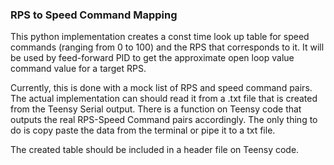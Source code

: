 ### RPS to Speed Command Mapping

This python implementation creates a const time look up table for speed commands (ranging from 0 to 100)  and the RPS that corresponds to it. It will  be used by feed-forward PID to get the approximate open loop value command value for a target RPS.

Currently, this is done with a mock list of RPS and speed command pairs. The actual implementation can should read it from a .txt file that is created from the Teensy Serial output. There is a function on Teensy code that outputs the real RPS-Speed Command pairs accordingly. The only thing to do is copy paste the data from the terminal or pipe it to a txt file.

The created table should be included in a header file on Teensy code.